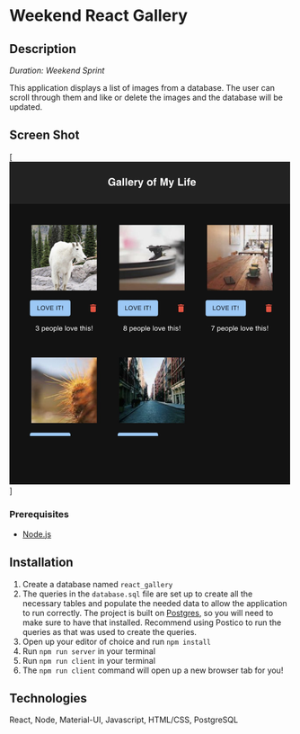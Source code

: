 # Weekend React Gallery

## Description

_Duration: Weekend Sprint_

This application displays a list of images from a database. The user can scroll through them and like or delete the images and the database will be updated.

## Screen Shot

[<img src="public/images/screenshot.jpg" width="500px"/>]

### Prerequisites

- [Node.js](https://nodejs.org/en/)

## Installation

1. Create a database named `react_gallery`
2. The queries in the `database.sql` file are set up to create all the necessary tables and populate the needed data to allow the application to run correctly. The project is built on [Postgres](https://www.postgresql.org/download/), so you will need to make sure to have that installed. Recommend using Postico to run the queries as that was used to create the queries. 
3. Open up your editor of choice and run `npm install`
4. Run `npm run server` in your terminal
5. Run `npm run client` in your terminal
6. The `npm run client` command will open up a new browser tab for you!

## Technologies
React, Node, Material-UI, Javascript, HTML/CSS, PostgreSQL
